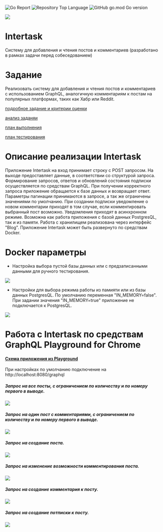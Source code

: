 ![Go Report](https://goreportcard.com/badge/github.com/AntonTyurin87/Intertask) ![Repository Top Language](https://img.shields.io/github/languages/top/AntonTyurin87/Intertask) ![GitHub go.mod Go version](https://img.shields.io/github/go-mod/go-version/AntonTyurin87/Intertask)

<a href="https://codeclimate.com/github/AntonTyurin87/Intertask/maintainability"><img src="https://api.codeclimate.com/v1/badges/01c7db710db54263326d/maintainability" /></a>


# Intertask
Систему для добавления и чтения постов и комментариев
(разработано в рамках задачи перед собеседованием)

# Задание

Реализовать систему для добавления и чтения постов и комментариев с использованием GraphQL, аналогичную комментариям к постам на популярных платформах, таких как Хабр или Reddit.

<c>[подробное задание и критерии оценки](https://github.com/AntonTyurin87/Intertask/blob/main/docs/Task_text.md)</c>

<c> [анализ заданяи](https://github.com/AntonTyurin87/Intertask/blob/main/docs/analisis.md) </c>

<c> [план выполнения](https://github.com/AntonTyurin87/Intertask/blob/main/docs/work_plan.md) </c>

<c> [план тестирования](https://github.com/AntonTyurin87/Intertask/blob/main/docs/test_plan.md) </c>

# Описание реализации Intertask

Приложение Intertask на вход принимает строку с POST запросом. На выходе предоставляет данные, в соответствии со структурой запроса. Формирование запросов, ответов и обновлений состояния подписки осуществляется по средствам GraphQL. При получении корректного запроса приложение обращается к базе данных и возвращает ответ. Параметры пагинации принимаются в запросе, а так же ограничены значениями по умолчанию.
При создании подписки уведомление о новом комментарии приходят в том случае, если комментировать выбранный пост возможно. Уведомления приходят в асинхронном режиме.
Возможна как работа приложения с базой данных PostgresQL, так и из памяти. Работа с хранилищем реализована через интерфейс "Blog".
Приложение Intertask может быть развернуто по средствам Docker.

# Docker параметры

* Настройка выбора пустой базы данных или с предзаписанными данными для ручного тестирования.
<p align="left">
  <img src="https://github.com/AntonTyurin87/Intertask/blob/main/docs/imeges/DB.jpg">
</p>

* Настройки для выбора режима работы из памияти или из базы данных PostgresQL. По умолчанию переменная "IN_MEMORY=false". При задании значения "IN_MEMORY=true" приложение не подключается к PostgresQL.
<p align="left">
  <img src="https://github.com/AntonTyurin87/Intertask/blob/main/docs/imeges/Chenge.jpg">
</p>

# Работа с Intertask по средствам GraphQL Playground for Chrome

#### <c> [Схема приложения из Playground](https://github.com/AntonTyurin87/Intertask/blob/main/docs/introspectionSchema.json) </c>

При настройках по умолчанию подключение на http://localhost:8080/graphql

##### Запрос на все посты, с ограничением по количеству и по номеру первого в выводе.
<p align="left">
  <img src="https://github.com/AntonTyurin87/Intertask/blob/main/docs/imeges/query_posts.jpg">
</p>

##### Запрос на один пост с комментариями, с ограничением по количеству и по номеру первого в выводе.
<p align="left">
  <img src="https://github.com/AntonTyurin87/Intertask/blob/main/docs/imeges/query_post.jpg">
</p>

##### Запрос на создание поста.
<p align="left">
  <img src="https://github.com/AntonTyurin87/Intertask/blob/main/docs/imeges/mutatuin_createpost.jpg">
</p>

##### Запрос на изменение возможности комментирования поста.
<p align="left">
  <img src="https://github.com/AntonTyurin87/Intertask/blob/main/docs/imeges/mutatuin_commentstatus.jpg">
</p>

##### Запрос на создание комментария к посту.
<p align="left">
  <img src="https://github.com/AntonTyurin87/Intertask/blob/main/docs/imeges/mutatuin_createcomment.jpg">
</p>

##### Запрос на создание потписки к посту.
<p align="left">
  <img src="https://github.com/AntonTyurin87/Intertask/blob/main/docs/imeges/subscription_post.jpg">
</p>
